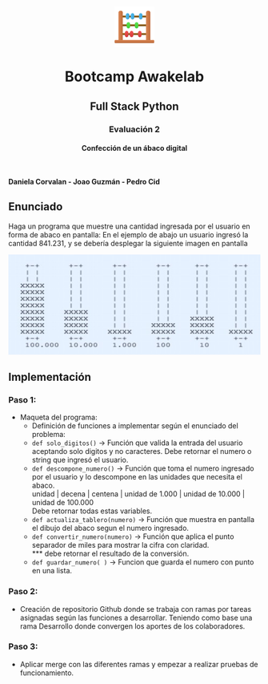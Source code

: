 
<!-- PROJECT LOGO -->
<br />
<p align="center">
    <img src="img\Abacus_35794.png" alt="Logo" width="80" height="80">
  </a>

  <h1 align="center">Bootcamp Awakelab</h1>
  <h2 align="center">Full Stack Python</h2>
  <h3 align="center">Evaluación 2</h3>
  <h4 align="center">Confección de un ábaco digital</h4>
</p>
<br/>

**Daniela Corvalan - Joao Guzmán - Pedro Cid**

## Enunciado

Haga un programa que muestre una cantidad ingresada por el usuario en
forma de abaco en pantalla:
En el ejemplo de abajo un usuario ingresó la cantidad 841.231, y se
debería desplegar la siguiente imagen en pantalla

<p align="center"> <img src="img/Imagen2.jpg" alt="Logo" width="600" height="200"></p>

## Implementación

### Paso 1:

* Maqueta del programa:
    * Definición de funciones a implementar según el enunciado del problema:
    * ` def solo_digitos() `  -> Función que valida la entrada del usuario aceptando
    solo digitos y no caracteres.
    Debe retornar el numero o string que ingresó el usuario.
    * ` def descompone_numero() `  -> Función que toma el numero ingresado por el usuario y lo 
    descompone en las unidades que necesita el abaco.<br/>
    unidad | decena | centena | unidad de 1.000 | unidad de 10.000 | unidad de 100.000
    <br/>Debe retornar todas estas variables.
    * ` def actualiza_tablero(numero) `  -> Función que muestra en pantalla el dibujo del abaco segun el numero ingresado.
    * ` def convertir_numero(numero) `  -> Función que aplica el punto separador de miles para mostrar la cifra con claridad. <br/>
    *** debe retornar el resultado de la conversión.
    * ` def guardar_numero( ) `  -> Funcion que guarda el numero con punto en una lista.

### Paso 2:
* Creación de repositorio Github donde se trabaja con ramas por tareas asignadas según las funciones a desarrollar. Teniendo como base una rama Desarrollo donde convergen los aportes de los colaboradores.

### Paso 3:
* Aplicar merge con las diferentes ramas y empezar a realizar pruebas de funcionamiento.